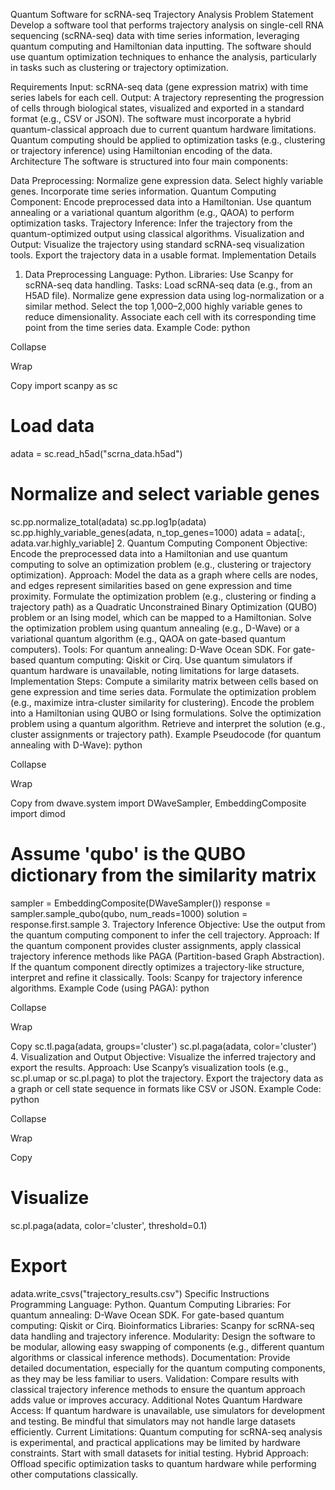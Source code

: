 Quantum Software for scRNA-seq Trajectory Analysis
Problem Statement
Develop a software tool that performs trajectory analysis on single-cell RNA sequencing (scRNA-seq) data with time series information, leveraging quantum computing and Hamiltonian data inputting. The software should use quantum optimization techniques to enhance the analysis, particularly in tasks such as clustering or trajectory optimization.

Requirements
Input: scRNA-seq data (gene expression matrix) with time series labels for each cell.
Output: A trajectory representing the progression of cells through biological states, visualized and exported in a standard format (e.g., CSV or JSON).
The software must incorporate a hybrid quantum-classical approach due to current quantum hardware limitations.
Quantum computing should be applied to optimization tasks (e.g., clustering or trajectory inference) using Hamiltonian encoding of the data.
Architecture
The software is structured into four main components:

Data Preprocessing:
Normalize gene expression data.
Select highly variable genes.
Incorporate time series information.
Quantum Computing Component:
Encode preprocessed data into a Hamiltonian.
Use quantum annealing or a variational quantum algorithm (e.g., QAOA) to perform optimization tasks.
Trajectory Inference:
Infer the trajectory from the quantum-optimized output using classical algorithms.
Visualization and Output:
Visualize the trajectory using standard scRNA-seq visualization tools.
Export the trajectory data in a usable format.
Implementation Details
1. Data Preprocessing
Language: Python.
Libraries: Use Scanpy for scRNA-seq data handling.
Tasks:
Load scRNA-seq data (e.g., from an H5AD file).
Normalize gene expression data using log-normalization or a similar method.
Select the top 1,000–2,000 highly variable genes to reduce dimensionality.
Associate each cell with its corresponding time point from the time series data.
Example Code:
python

Collapse

Wrap

Copy
import scanpy as sc

# Load data
adata = sc.read_h5ad("scrna_data.h5ad")

# Normalize and select variable genes
sc.pp.normalize_total(adata)
sc.pp.log1p(adata)
sc.pp.highly_variable_genes(adata, n_top_genes=1000)
adata = adata[:, adata.var.highly_variable]
2. Quantum Computing Component
Objective: Encode the preprocessed data into a Hamiltonian and use quantum computing to solve an optimization problem (e.g., clustering or trajectory optimization).
Approach:
Model the data as a graph where cells are nodes, and edges represent similarities based on gene expression and time proximity.
Formulate the optimization problem (e.g., clustering or finding a trajectory path) as a Quadratic Unconstrained Binary Optimization (QUBO) problem or an Ising model, which can be mapped to a Hamiltonian.
Solve the optimization problem using quantum annealing (e.g., D-Wave) or a variational quantum algorithm (e.g., QAOA on gate-based quantum computers).
Tools:
For quantum annealing: D-Wave Ocean SDK.
For gate-based quantum computing: Qiskit or Cirq.
Use quantum simulators if quantum hardware is unavailable, noting limitations for large datasets.
Implementation Steps:
Compute a similarity matrix between cells based on gene expression and time series data.
Formulate the optimization problem (e.g., maximize intra-cluster similarity for clustering).
Encode the problem into a Hamiltonian using QUBO or Ising formulations.
Solve the optimization problem using a quantum algorithm.
Retrieve and interpret the solution (e.g., cluster assignments or trajectory path).
Example Pseudocode (for quantum annealing with D-Wave):
python

Collapse

Wrap

Copy
from dwave.system import DWaveSampler, EmbeddingComposite
import dimod

# Assume 'qubo' is the QUBO dictionary from the similarity matrix
sampler = EmbeddingComposite(DWaveSampler())
response = sampler.sample_qubo(qubo, num_reads=1000)
solution = response.first.sample
3. Trajectory Inference
Objective: Use the output from the quantum computing component to infer the cell trajectory.
Approach:
If the quantum component provides cluster assignments, apply classical trajectory inference methods like PAGA (Partition-based Graph Abstraction).
If the quantum component directly optimizes a trajectory-like structure, interpret and refine it classically.
Tools: Scanpy for trajectory inference algorithms.
Example Code (using PAGA):
python

Collapse

Wrap

Copy
sc.tl.paga(adata, groups='cluster')
sc.pl.paga(adata, color='cluster')
4. Visualization and Output
Objective: Visualize the inferred trajectory and export the results.
Approach:
Use Scanpy’s visualization tools (e.g., sc.pl.umap or sc.pl.paga) to plot the trajectory.
Export the trajectory data as a graph or cell state sequence in formats like CSV or JSON.
Example Code:
python

Collapse

Wrap

Copy
# Visualize
sc.pl.paga(adata, color='cluster', threshold=0.1)

# Export
adata.write_csvs("trajectory_results.csv")
Specific Instructions
Programming Language: Python.
Quantum Computing Libraries:
For quantum annealing: D-Wave Ocean SDK.
For gate-based quantum computing: Qiskit or Cirq.
Bioinformatics Libraries: Scanpy for scRNA-seq data handling and trajectory inference.
Modularity: Design the software to be modular, allowing easy swapping of components (e.g., different quantum algorithms or classical inference methods).
Documentation: Provide detailed documentation, especially for the quantum computing components, as they may be less familiar to users.
Validation: Compare results with classical trajectory inference methods to ensure the quantum approach adds value or improves accuracy.
Additional Notes
Quantum Hardware Access: If quantum hardware is unavailable, use simulators for development and testing. Be mindful that simulators may not handle large datasets efficiently.
Current Limitations: Quantum computing for scRNA-seq analysis is experimental, and practical applications may be limited by hardware constraints. Start with small datasets for initial testing.
Hybrid Approach: Offload specific optimization tasks to quantum hardware while performing other computations classically.
